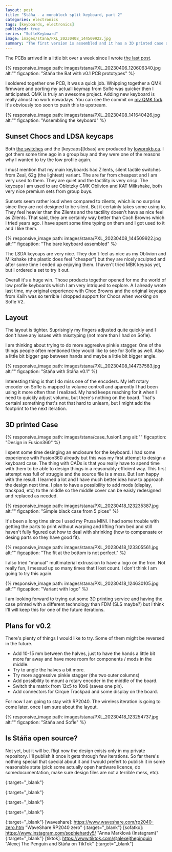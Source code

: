 ```yaml
---
layout: post
title: "Stáňa - a monoblock split keyboard, part 2"
categories: electronics
tags: [keyboards, electronics]
published: true
series: "SofleKeyboard"
image: images/stana/PXL_20230408_144509922.jpg
summary: "The first version is assembled and it has a 3D printed case already, what is next?"
---
```


The PCBs arrived in a little bit over a week since I wrote [the last post][stanalast].


{% responsive_image path: images/stana/PXL_20230406_120606340.jpg  alt:"" figcaption: "Stáňa the Bat with v0.1 PCB prototypes" %}

I soldered together one PCB, it was a quick job. Whipping together a QMK firmware and porting my actuall keymap from Sofle was quicker then I anticipated. QMK is truly an awesome project. Adding new keyboard is really almost no work nowadays. You can see the commit on [my QMK fork][stanafw]. It's obviously too soon to push this to upstream.


{% responsive_image path: images/stana/PXL_20230408_141640426.jpg  alt:"" figcaption: "Assembling the keyboard" %}

## Sunset Chocs and LDSA keycaps

Both [the switches][sunset] and the [keycaps][ldsas] are  produced by [lowprokb.ca](https://lowprokb.ca/). I got them some time ago in a group buy and they were one of the reasons why I wanted to try the low profile again.

I must mention that my main keyboards had Zilents, silent tactile switches from Zeal, 62g (the lightest) variant. The are far from cheapest and I am very used to them. They are quiet and the tactility is very crisp. The keycaps I am used to are Oblotzky GMK Oblivion and KAT Milkshake, both very nice premium sets from group buys. 

Sunsets seem rather loud when compared to zilents, which is no surprise since they are not designed to be silent. But it certainly takes some using to. They feel heavier than the Zilents and the tactility doesn't have as nice feel as Zilents.  That said, they are certainly way better than Coch Browns which I tried years ago. I have spent some time typing on them and I got used to it and I like them.


{% responsive_image path: images/stana/PXL_20230408_144509922.jpg  alt:"" figcaption: "The bare keyboard assembled" %}

The LSDA keycaps are very nice. They don't feel as nice as my Oblivion and Milkshake (the plastic does feel "cheaper") but they are nicely sculpted and after some time I ended up enjoying them. I haven't tried MBK keypas yet, but I ordered a set to try it out. 

Overall it's a huge win. Those products together opened for me the world of low profile keyboards which I am very intriqued to explore. A I already wrote last time, my original experience with Choc Browns and the original keycaps from Kailh was so terrible I dropped support for Chocs when working on Sofle V2. 


## Layout 

The layout is tighter. Suprisingly my fingers adjusted quite quickly and I don't have any issues with misstyping (not more than I had on Sofle). 

I am thinking about trying to do more aggresive pinkie stagger. One of the things people often mentioned they would like to see for Sofle as well. Also a little bit bigger gap between hands and maybe a little bit bigger angle.

{% responsive_image path: images/stana/PXL_20230408_144737583.jpg  alt:"" figcaption: "Stáňa with Stáňa v0.1" %}

Interesting thing is that I do miss one of the encoders. My left rotary encoder on Sofle is mapped to volume controll and aparently I had been using it more often than I realized. My hand keeps reaching for it when I need to quickly adjust volumu, but there's nothing on the board. That's certainl something that's not that hard to unlearn, but I might add the footprint to the next iteration.


## 3D printed Case

{% responsive_image path: images/stana/case_fusion1.png  alt:"" figcaption: "Design in Fusion360" %}

I spent some time desinging an enclosure for the keyboard. I had some experience with Fusion360 already but this was my first attempt to design a keyboard case. The thing with CADs is that you really have to spend time with them to be able to design things in a reasonably efficient way. This first attempt was full of struggle and the source file is a mess. But I am happy with the result. I learned a lot and I have much better idea how to approach the design next time. I plan to have a possibility to add mods (display, trackpad, etc) to the middle so the middle cover can be eaisly redesigned and replaced as needed. 

{% responsive_image path: images/stana/PXL_20230418_123235387.jpg  alt:"" figcaption: "Simple black case from 5 pices" %}

It's been a long time since I used my Prusa MINI. I had some trouble with getting the parts to print without warping and lifting from bed and still haven't fully figured out how to deal with shrinking (how to compensate or desing parts so they have good fit).

{% responsive_image path: images/stana/PXL_20230418_123305561.jpg  alt:"" figcaption: "The fit at the bottom is not perfect." %}

I also tried "manual" multimaterial extrussion to have a logo on the fron. Not really fun, I messud up so many times that I lost count. I don't think I am going to try this again. 

{% responsive_image path: images/stana/PXL_20230418_124630105.jpg  alt:"" figcaption: "Variant with logo" %}

I am looking forward to trying out some 3D printing service and having the case printed with a different technology than FDM (SLS maybe?) but I think I'll will keep this for one of the future iterations. 

## Plans for v0.2

There's plenty of things I would like to try. Some of them might be reversed in the future.

- Add 10-15 mm between the halves, just to have the hands a little bit more far away and have more room for components / mods in the middle.
- Try to angle the halves a bit more.
- Try more aggressive pinkie stagger (the two outer columns)
- Add possibility to mount a rotary encoder in the middle of the board.
- Switch the matrix from 12x5 to 10x6 (saves one pin).
- Add connectors for Cirque Trackpad and some display on the board.

For now I am going to stay with RP2040. The wireless iteration is going to come later, once I am sure about the layout. 

{% responsive_image path: images/stana/PXL_20230418_123254737.jpg  alt:"" figcaption: "Stáňa and Sofle" %}


## Is Stáňa open source? 

Not yet, but it will be. Rigt now the design exists only in my private repository. I'll publish it once it gets through few iterations. So far there's nothing special that special about it and I would prefert to publish it in some reasonable state (pick some actually open hardware licence, do somedocumentation, make sure design files are not a terrible mess, etc).


[sofleweb]: <https://josefadamcik.github.io/SofleKeyboard/> "SofleKeyboard website"
{:target="_blank"}

[stanalast]: <{{ site.baseurl }}{% post_url 2023-03-27-sofle-unsplit-stana-keyboard %}> "Stana keyboard"

[stanafw]: <https://github.com/josefadamcik/qmk_firmware/commit/bd14f6d558c5f23b3fb6766a8f91fb45a46b304a> "Commit with stana firmware to QMK"
{:target="_blank"}

[sunset]: <https://lowprokb.ca/products/sunset-tactile-choc-switches> "Sunset switches"
{:target="_blank"}

[ldsa]: <https://lowprokb.ca/collections/keyboards/products/ldsa-low-profile-blank-keycaps> "LDSA keycaps"
{:target="_blank"}

[nice]: <https://nicekeyboards.com/nice-nano/> "Nice!Nano"
{:target="_blank"}
[waveshare]: <https://www.waveshare.com/rp2040-zero.htm> "WaveShare RP2040 zero"
{:target="_blank"}
[sofatko]: <https://www.instagram.com/sophiehardy5/> "Anna Marklová (Instagram)"
{:target="_blank"}
[tiktok]: <https://www.tiktok.com/@alexejthepinguin> "Alexej The Penguin and Stáňa on TikTok"
{:target="_blank"}